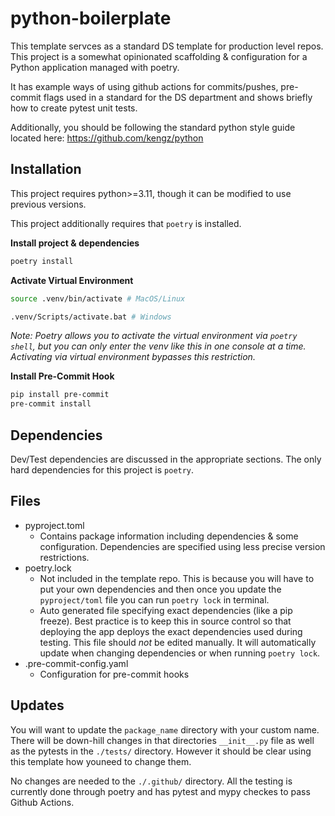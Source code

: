 # python-boilerplate

This template servces as a standard DS template for production level repos. This project is a somewhat opinionated scaffolding & configuration for a Python application managed with poetry.

It has example ways of using github actions for commits/pushes, pre-commit flags used in a standard for the DS department and shows briefly how to create pytest unit tests.

Additionally, you should be following the standard python style guide located here: https://github.com/kengz/python

## Installation

This project requires python>=3.11, though it can be modified to use previous versions.

This project additionally requires that `poetry` is installed.

**Install project & dependencies**

```bash
poetry install
```

**Activate Virtual Environment**

```bash
source .venv/bin/activate # MacOS/Linux

.venv/Scripts/activate.bat # Windows
```

*Note: Poetry allows you to activate the virtual environment via `poetry shell`, but you can only enter the venv like this in one console at a time. Activating via virtual environment bypasses this restriction.*

**Install Pre-Commit Hook**

```bash
pip install pre-commit
pre-commit install
```

## Dependencies

Dev/Test dependencies are discussed in the appropriate sections.
The only hard dependencies for this project is `poetry`.

## Files

- pyproject.toml
    - Contains package information including dependencies & some configuration.
    Dependencies are specified using less precise version restrictions.
- poetry.lock
    - Not included in the template repo. This is because you will have to put your own dependencies and then once you update the `pyproject/toml` file you can run `poetry lock` in terminal.
    - Auto generated file specifying exact dependencies (like a pip freeze). Best practice is to keep this in source control so that deploying the app deploys the exact dependencies used during testing. This file should *not* be edited manually. It will automatically update when changing dependencies or when running `poetry lock`.
- .pre-commit-config.yaml
    - Configuration for pre-commit hooks

## Updates

You will want to update the `package_name` directory with your custom name. There will be down-hill changes in that directories `__init__.py` file as well as the pytests in the `./tests/` directory. However it should be clear using this template how youneed to change them.

No changes are needed to the `./.github/` directory. All the testing is currently done through poetry and has pytest and mypy checkes to pass Github Actions.
